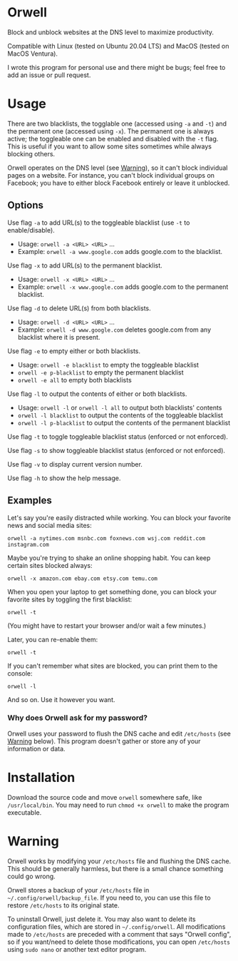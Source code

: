 # Orwell

Block and unblock websites at the DNS level to maximize productivity.

Compatible with Linux (tested on Ubuntu 20.04 LTS) and MacOS (tested on MacOS Ventura).

I wrote this program for personal use and there might be bugs; feel free to add an issue or pull request.

# Usage

There are two blacklists, the togglable one (accessed using `-a` and `-t`) and the permanent one (accessed using `-x`). The permanent one is always active; the toggleable one can be enabled and disabled with the `-t` flag. This is useful if you want to allow some sites sometimes while always blocking others.

Orwell operates on the DNS level (see [Warning](#warning)), so it can't block individual pages on a website. For instance, you can't block individual groups on Facebook; you have to either block Facebook entirely or leave it unblocked.

## Options

Use flag `-a` to add URL(s) to the toggleable blacklist (use `-t` to enable/disable).

- Usage: `orwell -a <URL> <URL>` ...
- Example: `orwell -a www.google.com` adds google.com to the blacklist.

Use flag `-x` to add URL(s) to the permanent blacklist.

- Usage: `orwell -x <URL> <URL>` ...
- Example: `orwell -x www.google.com` adds google.com to the permanent blacklist.

Use flag `-d` to delete URL(s) from both blacklists.

- Usage: `orwell -d <URL> <URL>` ...
- Example: `orwell -d www.google.com` deletes google.com from any blacklist where it is present.

Use flag `-e` to empty either or both blacklists.

- Usage: `orwell -e blacklist` to empty the toggleable blacklist
- `orwell -e p-blacklist` to empty the permanent blacklist
- `orwell -e all` to empty both blacklists

Use flag `-l` to output the contents of either or both blacklists.

- Usage: `orwell -l` or `orwell -l all` to output both blacklists' contents
- `orwell -l blacklist` to output the contents of the toggleable blacklist
- `orwell -l p-blacklist` to output the contents of the permanent blacklist

Use flag `-t` to toggle toggleable blacklist status (enforced or not enforced).

Use flag `-s` to show toggleable blacklist status (enforced or not enforced).

Use flag `-v` to display current version number.

Use flag `-h` to show the help message.

## Examples

Let's say you're easily distracted while working. You can block your favorite news and social media sites:

    orwell -a nytimes.com msnbc.com foxnews.com wsj.com reddit.com instagram.com

Maybe you're trying to shake an online shopping habit. You can keep certain sites blocked always:

    orwell -x amazon.com ebay.com etsy.com temu.com

When you open your laptop to get something done, you can block your favorite sites by toggling the first blacklist:

    orwell -t

(You might have to restart your browser and/or wait a few minutes.)

Later, you can re-enable them:

    orwell -t

If you can't remember what sites are blocked, you can print them to the console:

    orwell -l

And so on. Use it however you want.

### Why does Orwell ask for my password?

Orwell uses your password to flush the DNS cache and edit `/etc/hosts` (see [Warning](#warning) below). This program doesn't gather or store any of your information or data.

# Installation

Download the source code and move `orwell` somewhere safe, like `/usr/local/bin`. You may need to run `chmod +x orwell` to make the program executable.

# Warning

Orwell works by modifying your `/etc/hosts` file and flushing the DNS cache. This should be generally harmless, but there is a small chance something could go wrong.

Orwell stores a backup of your `/etc/hosts` file in `~/.config/orwell/backup_file`. If you need to, you can use this file to restore `/etc/hosts` to its original state.

To uninstall Orwell, just delete it. You may also want to delete its configuration files, which are stored in `~/.config/orwell`. All modifications made to `/etc/hosts` are preceded with a comment that says "Orwell config", so if you want/need to delete those modifications, you can open `/etc/hosts` using `sudo nano` or another text editor program.
